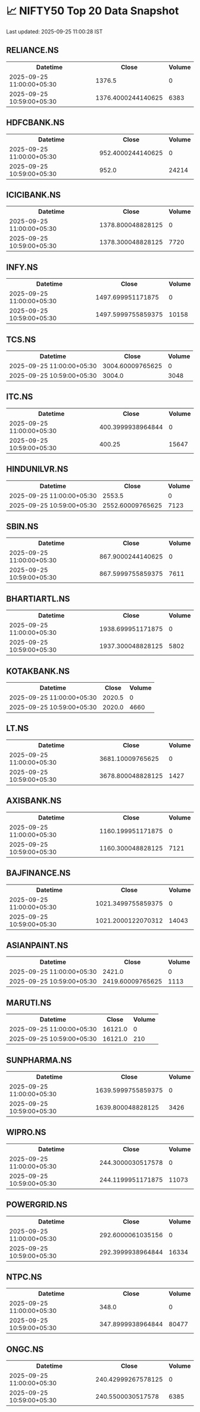 # 📈 NIFTY50 Top 20 Data Snapshot

Last updated: 2025-09-25 11:00:28 IST

## RELIANCE.NS

<table>
  <tr><th>Datetime</th><th>Close</th><th>Volume</th></tr>
  <tr><td>2025-09-25 11:00:00+05:30</td><td>1376.5</td><td>0</td></tr>
  <tr><td>2025-09-25 10:59:00+05:30</td><td>1376.4000244140625</td><td>6383</td></tr>
</table>

## HDFCBANK.NS

<table>
  <tr><th>Datetime</th><th>Close</th><th>Volume</th></tr>
  <tr><td>2025-09-25 11:00:00+05:30</td><td>952.4000244140625</td><td>0</td></tr>
  <tr><td>2025-09-25 10:59:00+05:30</td><td>952.0</td><td>24214</td></tr>
</table>

## ICICIBANK.NS

<table>
  <tr><th>Datetime</th><th>Close</th><th>Volume</th></tr>
  <tr><td>2025-09-25 11:00:00+05:30</td><td>1378.800048828125</td><td>0</td></tr>
  <tr><td>2025-09-25 10:59:00+05:30</td><td>1378.300048828125</td><td>7720</td></tr>
</table>

## INFY.NS

<table>
  <tr><th>Datetime</th><th>Close</th><th>Volume</th></tr>
  <tr><td>2025-09-25 11:00:00+05:30</td><td>1497.699951171875</td><td>0</td></tr>
  <tr><td>2025-09-25 10:59:00+05:30</td><td>1497.5999755859375</td><td>10158</td></tr>
</table>

## TCS.NS

<table>
  <tr><th>Datetime</th><th>Close</th><th>Volume</th></tr>
  <tr><td>2025-09-25 11:00:00+05:30</td><td>3004.60009765625</td><td>0</td></tr>
  <tr><td>2025-09-25 10:59:00+05:30</td><td>3004.0</td><td>3048</td></tr>
</table>

## ITC.NS

<table>
  <tr><th>Datetime</th><th>Close</th><th>Volume</th></tr>
  <tr><td>2025-09-25 11:00:00+05:30</td><td>400.3999938964844</td><td>0</td></tr>
  <tr><td>2025-09-25 10:59:00+05:30</td><td>400.25</td><td>15647</td></tr>
</table>

## HINDUNILVR.NS

<table>
  <tr><th>Datetime</th><th>Close</th><th>Volume</th></tr>
  <tr><td>2025-09-25 11:00:00+05:30</td><td>2553.5</td><td>0</td></tr>
  <tr><td>2025-09-25 10:59:00+05:30</td><td>2552.60009765625</td><td>7123</td></tr>
</table>

## SBIN.NS

<table>
  <tr><th>Datetime</th><th>Close</th><th>Volume</th></tr>
  <tr><td>2025-09-25 11:00:00+05:30</td><td>867.9000244140625</td><td>0</td></tr>
  <tr><td>2025-09-25 10:59:00+05:30</td><td>867.5999755859375</td><td>7611</td></tr>
</table>

## BHARTIARTL.NS

<table>
  <tr><th>Datetime</th><th>Close</th><th>Volume</th></tr>
  <tr><td>2025-09-25 11:00:00+05:30</td><td>1938.699951171875</td><td>0</td></tr>
  <tr><td>2025-09-25 10:59:00+05:30</td><td>1937.300048828125</td><td>5802</td></tr>
</table>

## KOTAKBANK.NS

<table>
  <tr><th>Datetime</th><th>Close</th><th>Volume</th></tr>
  <tr><td>2025-09-25 11:00:00+05:30</td><td>2020.5</td><td>0</td></tr>
  <tr><td>2025-09-25 10:59:00+05:30</td><td>2020.0</td><td>4660</td></tr>
</table>

## LT.NS

<table>
  <tr><th>Datetime</th><th>Close</th><th>Volume</th></tr>
  <tr><td>2025-09-25 11:00:00+05:30</td><td>3681.10009765625</td><td>0</td></tr>
  <tr><td>2025-09-25 10:59:00+05:30</td><td>3678.800048828125</td><td>1427</td></tr>
</table>

## AXISBANK.NS

<table>
  <tr><th>Datetime</th><th>Close</th><th>Volume</th></tr>
  <tr><td>2025-09-25 11:00:00+05:30</td><td>1160.199951171875</td><td>0</td></tr>
  <tr><td>2025-09-25 10:59:00+05:30</td><td>1160.300048828125</td><td>7121</td></tr>
</table>

## BAJFINANCE.NS

<table>
  <tr><th>Datetime</th><th>Close</th><th>Volume</th></tr>
  <tr><td>2025-09-25 11:00:00+05:30</td><td>1021.3499755859375</td><td>0</td></tr>
  <tr><td>2025-09-25 10:59:00+05:30</td><td>1021.2000122070312</td><td>14043</td></tr>
</table>

## ASIANPAINT.NS

<table>
  <tr><th>Datetime</th><th>Close</th><th>Volume</th></tr>
  <tr><td>2025-09-25 11:00:00+05:30</td><td>2421.0</td><td>0</td></tr>
  <tr><td>2025-09-25 10:59:00+05:30</td><td>2419.60009765625</td><td>1113</td></tr>
</table>

## MARUTI.NS

<table>
  <tr><th>Datetime</th><th>Close</th><th>Volume</th></tr>
  <tr><td>2025-09-25 11:00:00+05:30</td><td>16121.0</td><td>0</td></tr>
  <tr><td>2025-09-25 10:59:00+05:30</td><td>16121.0</td><td>210</td></tr>
</table>

## SUNPHARMA.NS

<table>
  <tr><th>Datetime</th><th>Close</th><th>Volume</th></tr>
  <tr><td>2025-09-25 11:00:00+05:30</td><td>1639.5999755859375</td><td>0</td></tr>
  <tr><td>2025-09-25 10:59:00+05:30</td><td>1639.800048828125</td><td>3426</td></tr>
</table>

## WIPRO.NS

<table>
  <tr><th>Datetime</th><th>Close</th><th>Volume</th></tr>
  <tr><td>2025-09-25 11:00:00+05:30</td><td>244.3000030517578</td><td>0</td></tr>
  <tr><td>2025-09-25 10:59:00+05:30</td><td>244.1199951171875</td><td>11073</td></tr>
</table>

## POWERGRID.NS

<table>
  <tr><th>Datetime</th><th>Close</th><th>Volume</th></tr>
  <tr><td>2025-09-25 11:00:00+05:30</td><td>292.6000061035156</td><td>0</td></tr>
  <tr><td>2025-09-25 10:59:00+05:30</td><td>292.3999938964844</td><td>16334</td></tr>
</table>

## NTPC.NS

<table>
  <tr><th>Datetime</th><th>Close</th><th>Volume</th></tr>
  <tr><td>2025-09-25 11:00:00+05:30</td><td>348.0</td><td>0</td></tr>
  <tr><td>2025-09-25 10:59:00+05:30</td><td>347.8999938964844</td><td>80477</td></tr>
</table>

## ONGC.NS

<table>
  <tr><th>Datetime</th><th>Close</th><th>Volume</th></tr>
  <tr><td>2025-09-25 11:00:00+05:30</td><td>240.42999267578125</td><td>0</td></tr>
  <tr><td>2025-09-25 10:59:00+05:30</td><td>240.5500030517578</td><td>6385</td></tr>
</table>

